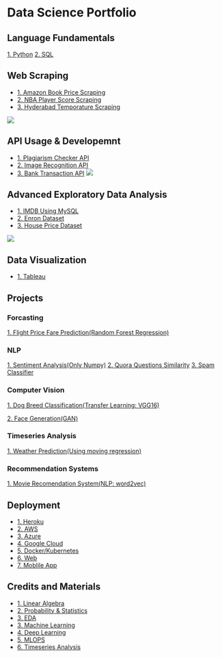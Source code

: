 # Data Science Portfolio

## Language Fundamentals
[1. Python]( https://github.com/mHamzaArain/PyhtonFinal )
[2. SQL](  )

## Web Scraping 
* [1. Amazon Book Price Scraping]( https://github.com/mHamzaArain/Web_scraping/tree/master/Scrapy/Projects/amazon/amazon )
* [2. NBA Player Score Scraping]( https://github.com/mHamzaArain/Web_scraping/tree/master/Scrapy/Projects/nba )
* [3. Hyderabad Temporature Scraping]( https://github.com/mHamzaArain/weather-prediction/tree/master/xlsx%20data )

![](/images/positions_by_state.png)

## API Usage & Developemnt
* [1. Plagiarism Checker API]( https://github.com/mHamzaArain/-PlagiarismAPI )
* [2. Image Recognition API]( https://github.com/mHamzaArain/ImageRecognitionAPI- )
* [3. Bank Transaction API]( https://github.com/mHamzaArain/BankTransactionAPI )
![](/images/positions_by_state.png)

## Advanced Exploratory Data Analysis
* [1. IMDB Using MySQL]( https://github.com/mHamzaArain/imdb_mysql_eda )
* [2. Enron Dataset]( https://github.com/mHamzaArain/enron_fraud_emials_analysis )
* [3. House Price Dataset]( https://github.com/mHamzaArain/House-Prices---Advanced-Regression-Techniques )

![](/images/positions_by_state.png)

## Data Visualization
* [1. Tableau]()

## Projects
### Forcasting
[1. Flight Price Fare Prediction(Random Forest Regression)]( https://github.com/mHamzaArain/flight-price-fare-prediction )
### NLP
[1. Sentiment Analysis(Only Numpy)]( https://github.com/mHamzaArain/Sentiment_Analysis_Scratch )
[2. Quora Questions Similarity]( https://github.com/mHamzaArain/QuoraQuestionSimilarity )
[3. Spam Classifier]( https://github.com/mHamzaArain/SpamClassifier )
### Computer Vision 
[1. Dog Breed Classification(Transfer Learning: VGG16)]( https://github.com/mHamzaArain/dog_breed_classification_cnn )

[2. Face Generation(GAN)]( https://github.com/mHamzaArain/FaceGeneration_GAN )

### Timeseries Analysis
[1. Weather Prediction(Using moving regression)]( https://github.com/mHamzaArain/Time_Series_Analysis )
### Recommendation Systems
[1. Movie Recomendation System(NLP: word2vec)]( https://github.com/mHamzaArain/movie_recommendation )

## Deployment
* [1. Heroku]()
* [2. AWS]()
* [3. Azure]()
* [4. Google Cloud]()
* [5. Docker/Kubernetes]()
* [6. Web]()
* [7. Moblile App]()

## Credits and Materials
* [1. Linear Algebra]( https://github.com/mHamzaArain/portfolio/blob/main/materials/01_linear_algebra )
* [2. Probability & Statistics]( https://github.com/mHamzaArain/portfolio/tree/main/materials/03_probability_statistics )
* [3. EDA]( https://github.com/mHamzaArain/portfolio/tree/main/materials/02_eda )
* [3. Machine Learning]()
* [4. Deep Learning]()
* [5. MLOPS]()
* [6. Timeseries Analysis]()


